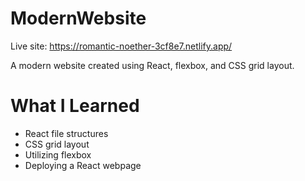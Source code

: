 # ModernWebsite

Live site: https://romantic-noether-3cf8e7.netlify.app/

A modern website created using React, flexbox, and CSS grid layout.

# What I Learned

* React file structures
* CSS grid layout
* Utilizing flexbox
* Deploying a React webpage
